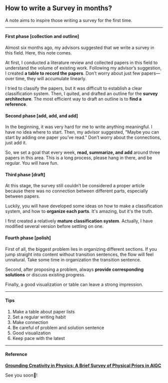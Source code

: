 ## How to write a Survey in months? 

A note aims to inspire those writing a survey for the first time.

---

#### **First phase [collection and outline]**

Almost six months ago, my advisors suggested that we write a survey in this field. Here, this note comes. 

At first, I conducted a literature review and collected papers in this field to understand the volume of existing work. Following my advisor’s suggestion, I created **a table to record the papers**. Don’t worry about just few papers—over time, they will accumulate linearly.

I tried to classify the papers, but it was difficult to establish a clear classification system.
Then, I quited, and drafted an outline for the **survey architecture**. The most efficient way to draft an outline is to **find a reference**. 

#### **Second phase [add, add, and add]**

In the beginning, it was very hard for me to write anything meaningful. I have no idea where to start. Then, my advisor suggested, "Maybe you can start by adding one paper you’ve read." Don’t worry about the connections, just add it. 

So, we set a goal that every week, **read, summarize, and add** around three papers in this area. This is a long process, please hang in there, and be regular. You will have fun.

#### **Third phase [draft]**

At this stage, the survey still couldn’t be considered a proper article because there was no connection between different parts, especially between papers. 

Luckily, you will have developed some ideas on how to make a classification system, and how to **organize each parts**. It's amazing, but it's the truth.

I first created a relatively **mature classification system**. Actually, I have modified several version before settling on one.

#### **Fourth phase [polish]**

First of all, the biggest problem lies in organizing different sections. If you jump straight into content without transition sentences, the flow will feel unnatural. Take some time in organization the transition sentence.

Second, after proposing a problem, always **provide corresponding solutions** or discuss existing progress.

Finally, a good visualization or table can leave a strong impression.

___

#### **Tips**

1. Make a table about paper lists
2. Set a regular writing habit
3. Make connection
4. Be careful of problem and solution sentence 
5. Good visualization
6. Keep pace with the latest 

___

#### Reference

**[Grounding Creativity in Physics: A Brief Survey of Physical Priors in AIGC](https://arxiv.org/abs/2502.07007)** 

See you soon👋!